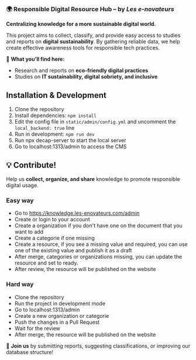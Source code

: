 ### 🌍 Responsible Digital Resource Hub – by *Les e-novateurs*  

**Centralizing knowledge for a more sustainable digital world.**  

This project aims to collect, classify, and provide easy access to studies and reports on **digital sustainability**. By gathering reliable data, we help create effective awareness tools for responsible tech practices.  

🔎 **What you’ll find here:**  
- Research and reports on **eco-friendly digital practices**  
- Studies on **IT sustainability, digital sobriety, and inclusive**  

## Installation & Development

1. Clone the repository
2. Install dependencies: `npm install`
3. Edit the config file in `static/admin/config.yml` and uncomment the `local_backend: true` line
3. Run in development: `npm run dev`
4. Run npx decap-server to start the local server
5. Go to localhost:1313/admin to access the CMS

## 💡 Contribute!
Help us **collect, organize, and share** knowledge to promote responsible digital usage.  

### Easy way
- Go to https://knowledge.les-enovateurs.com/admin
- Create or login to your account
- Create a organization if you don't have one on the document that you want to add
- Create a categorie if one missing
- Create a resource, if you see a missing value and required, you can use one of the existing value and publish it as a draft
- After merge, categories or organizations missing, you can update the resource and set to ready.
- After review, the resource will be published on the website

### Hard way
- Clone the repository
- Run the project in development mode
- Go to localhost:1313/admin
- Create a new organization or categorie
- Push the changes in a Pull Request
- Wait for the review
- After merge, the resource will be published on the website

📂 **Join us** by submitting reports, suggesting classifications, or improving our database structure!  
